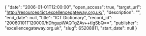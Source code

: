 {
  "date": "2006-01-01T12:00:00", 
  "open_access": true, 
  "target_url": "http://resources4ict.excellencegateway.org.uk/", 
  "description": "", 
  "end_date": null, 
  "title": "ICT Dictionary", 
  "record_id": "20060101T120000/hDhgupWAQTgZAv++tIgSbQ==", 
  "publisher": "excellencegateway.org.uk", 
  "slug": 65208811, 
  "start_date": null
}

